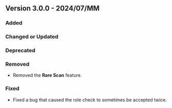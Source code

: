 ## Version 3.0.0 - 2024/07/MM

### Added
### Changed or Updated
### Deprecated
### Removed
- Removed the **Rare Scan** feature.
### Fixed
- Fixed a bug that caused the role check to sometimes be accepted twice.